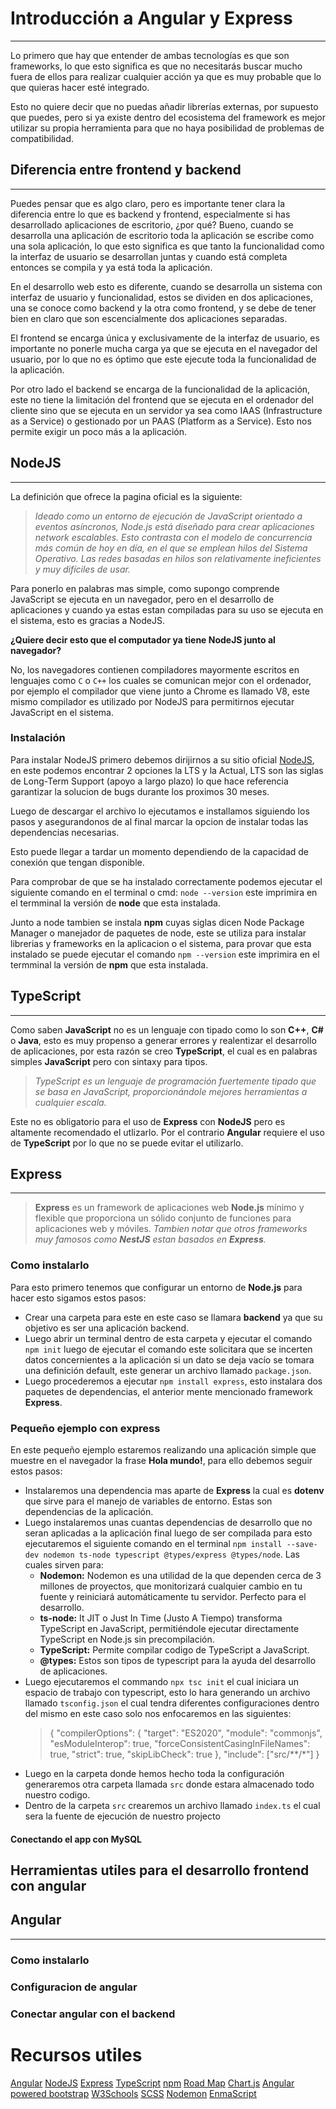 # Introducción a Angular y Express
---

Lo primero que hay que entender de ambas tecnologías es que son frameworks, lo que esto significa es que no necesitarás buscar mucho fuera de ellos para realizar cualquier acción ya que es muy probable que lo que quieras hacer esté integrado.

Esto no quiere decir que no puedas añadir librerías externas, por supuesto que puedes, pero si ya existe dentro del ecosistema del framework es mejor utilizar su propia herramienta para que no haya posibilidad de problemas de compatibilidad.

## Diferencia entre frontend y backend
---

Puedes pensar que es algo claro, pero es importante tener clara la diferencia entre lo que es backend y frontend, especialmente si has desarrollado aplicaciones de escritorio, ¿por qué? Bueno, cuando se desarrolla una aplicación de escritorio toda la aplicación se escribe como una sola aplicación, lo que esto significa es que tanto la funcionalidad como la interfaz de usuario se desarrollan juntas y cuando está completa entonces se compila y ya está toda la aplicación.

En el desarrollo web esto es diferente, cuando se desarrolla un sistema con interfaz de usuario y funcionalidad, estos se dividen en dos aplicaciones, una se conoce como backend y la otra como frontend, y se debe de tener bien en claro que son escencialmente dos aplicaciones separadas.

El frontend se encarga única y exclusivamente de la interfaz de usuario, es importante no ponerle mucha carga ya que se ejecuta en el navegador del usuario, por lo que no es óptimo que este ejecute toda la funcionalidad de la aplicación.

Por otro lado el backend se encarga de la funcionalidad de la aplicación, este no tiene la limitación del frontend que se ejecuta en el ordenador del cliente sino que se ejecuta en un servidor ya sea como IAAS (Infrastructure as a Service) o gestionado por un PAAS (Platform as a Service). Esto nos permite exigir un poco más a la aplicación.

## NodeJS
---

La definición que ofrece la pagina oficial es la siguiente:

> *Ideado como un entorno de ejecución de JavaScript orientado a eventos asíncronos, Node.js está diseñado para crear aplicaciones network escalables. Esto contrasta con el modelo de concurrencia más común de hoy en día, en el que se emplean hilos del Sistema Operativo. Las redes basadas en hilos son relativamente ineficientes y muy difíciles de usar.*

Para ponerlo en palabras mas simple, como supongo comprende JavaScript se ejecuta en un navegador, pero en el desarrollo de aplicaciones y cuando ya estas estan compiladas para su uso se ejecuta en el sistema, esto es gracias a NodeJS.

**¿Quiere decir esto que el computador ya tiene NodeJS junto al navegador?**

No, los navegadores contienen compiladores mayormente escritos en lenguajes como `C` o `C++` los cuales se comunican mejor con el ordenador, por ejemplo el compilador que viene junto a Chrome es llamado V8, este mismo compilador es utilizado por NodeJS para permitirnos ejecutar JavaScript en el sistema.

### Instalación

Para instalar NodeJS primero debemos dirijirnos a su sitio oficial [NodeJS](https://nodejs.org/es), en este podemos encontrar 2 opciones la LTS y la Actual, LTS son las siglas de Long-Term Support (apoyo a largo plazo) lo que hace referencia garantizar la solucion de bugs durante los proximos 30 meses.

Luego de descargar el archivo lo ejecutamos e installamos siguiendo los pasos y asegurandonos de al final marcar la opcion de instalar todas las dependencias necesarias.

Esto puede llegar a tardar un momento dependiendo de la capacidad de conexión que tengan disponible.

Para comprobar de que se ha instalado correctamente podemos ejecutar el siguiente comando en el terminal o cmd: `node --version` este imprimira en el termminal la versión de **node** que esta instalada.

Junto a node tambien se instala **npm** cuyas siglas dicen Node Package Manager o manejador de paquetes de node, este se utiliza para instalar librerias y frameworks en la aplicacion o el sistema, para provar que esta instalado se puede ejecutar el comando `npm --version` este imprimira en el termminal la versión de **npm** que esta instalada.

## TypeScript
---

Como saben **JavaScript** no es un lenguaje con tipado como lo son **C++**, **C#** o **Java**, esto es muy propenso a generar errores y realentizar el desarrollo de aplicaciones, por esta razón se creo **TypeScript**, el cual es en palabras simples **JavaScript** pero con sintaxy para tipos.

> *TypeScript es un lenguaje de programación fuertemente tipado que se basa en JavaScript, proporcionándole mejores herramientas a cualquier escala.*

Este no es obligatorio para el uso de **Express** con **NodeJS** pero es altamente recomendado el utlizarlo. Por el contrario **Angular** requiere el uso de **TypeScript** por lo que no se puede evitar el utilizarlo.

## Express
---

> **Express** es un framework de aplicaciones web **Node.js** mínimo y flexible que proporciona un sólido conjunto de funciones para aplicaciones web y móviles.
> *Tambien notar que otros frameworks muy famosos como **NestJS** estan basados en **Express**.*

### Como instalarlo

Para esto primero tenemos que configurar un entorno de **Node.js** para hacer esto sigamos estos pasos:
 - Crear una carpeta para este en este caso se llamara **backend** ya que su objetivo es ser una aplicación backend.
 - Luego abrir un terminal dentro de esta carpeta y ejecutar el comando `npm init` luego de ejecutar el comando este solicitara que se incerten datos concernientes a la aplicación si un dato se deja vacío se tomara una definición default, este generar un archivo llamado `package.json`.
 - Luego procederemos a ejecutar `npm install express`, esto instalara dos paquetes de dependencias, el anterior mente mencionado framework **Express**.


### Pequeño ejemplo con express

En este pequeño ejemplo estaremos realizando una aplicación simple que muestre en el navegador la frase **Hola mundo!**, para ello debemos seguir estos pasos:
 - Instalaremos una dependencia mas aparte de **Express** la cual es **dotenv** que sirve para el manejo de variables de entorno. Estas son dependencias de la aplicación.
 - Luego instalaremos unas cuantas dependencias de desarrollo que no seran aplicadas a la aplicación final luego de ser compilada para esto ejecutaremos el siguiente comando en el terminal `npm install --save-dev nodemon ts-node typescript @types/express @types/node`. Las cuales sirven para:
   - **Nodemon:** Nodemon es una utilidad de la que dependen cerca de 3 millones de proyectos, que monitorizará cualquier cambio en tu fuente y reiniciará automáticamente tu servidor. Perfecto para el desarrollo. 
   - **ts-node:** It JIT o Just In Time (Justo A Tiempo) transforma TypeScript en JavaScript, permitiéndole ejecutar directamente TypeScript en Node.js sin precompilación.
   - **TypeScript:** Permite compilar codigo de TypeScript a JavaScript.
   - **@types:** Estos son tipos de typescript para la ayuda del desarrollo de aplicaciones.
 - Luego ejecutaremos el commando `npx tsc init` el cual iniciara un espacio de trabajo con typescript, esto lo hara generando un archivo llamado `tsconfig.json` el cual tendra diferentes configuraciones dentro del mismo en este caso solo nos enfocaremos en las siguientes:
    >	{
			"compilerOptions": {
				"target": "ES2020",
				"module": "commonjs",
				"esModuleInterop": true,
				"forceConsistentCasingInFileNames": true,
				"strict": true,
				"skipLibCheck": true
			},
			"include": ["src/**/*"]
		}
 - Luego en la carpeta donde hemos hecho toda la configuración generaremos otra carpeta llamada `src` donde estara almacenado todo nuestro codigo.
 - Dentro de la carpeta `src` crearemos un archivo llamado `index.ts` el cual sera la fuente de ejecución de nuestro projecto

#### Conectando el app con MySQL

## Herramientas utiles para el desarrollo frontend con angular

## Angular
---

### Como instalarlo

### Configuracion de angular

### Conectar angular con el backend

# Recursos utiles

[Angular](https://angular.io/)
[NodeJS](https://nodejs.org/en)
[Express](https://expressjs.com/)
[TypeScript](https://www.typescriptlang.org/)
[npm](https://www.npmjs.com/)
[Road Map](https://roadmap.sh/)
[Chart.js](https://www.chartjs.org/)
[Angular powered bootstrap](https://ng-bootstrap.github.io/#/home)
[W3Schools](https://www.w3schools.com/)
[SCSS](https://sass-lang.com/)
[Nodemon](https://nodemon.io/)
[EnmaScript](https://enmascript.com/)
